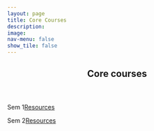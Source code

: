 ```yaml
---
layout: page
title: Core Courses
description: 
image: 
nav-menu: false
show_tile: false
---
```


<!-- Main -->
<div id="main" class="alt">

<!-- One -->
<section id="one">
	<div class="inner">
		<header class="major">
			<h1>Core courses</h1>
		</header>

<!-- Content -->
<p>Sem 1<a href="https://epdampiitb.github.io/p/courses/core/sem1list.html">Resources</a></p>

<p>Sem 2<a href="https://epdampiitb.github.io/p/courses/core/sem2list.html">Resources</a></p>
